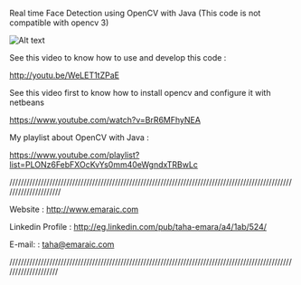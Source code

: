 Real time Face Detection using OpenCV with Java (This code is not compatible with opencv 3)


![Alt text](http://s1.postimg.org/g9zf0ks1b/face_detection.jpg "Real Time Face Detection")



See this video to know how to use and develop this code :


http://youtu.be/WeLET1tZPaE


See this video first to know how to install opencv and configure it with netbeans 


https://www.youtube.com/watch?v=BrR6MFhyNEA



My playlist about OpenCV with Java :


https://www.youtube.com/playlist?list=PLONz6FebFXOcKvYs0mm40eWgndxTRBwLc

   
/////////////////////////////////////////////////////////////////////////////////////////////////////////////////////

   Website          :  http://www.emaraic.com 

   Linkedin Profile :  http://eg.linkedin.com/pub/taha-emara/a4/1ab/524/

   E-mail:          :  taha@emaraic.com

////////////////////////////////////////////////////////////////////////////////////////////////////////////////////
